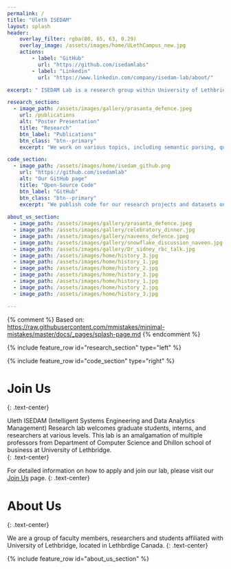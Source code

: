 ```yaml
---
permalink: /
title: "Uleth ISEDAM"
layout: splash
header:
    overlay_filter: rgba(80, 65, 63, 0.29)
    overlay_image: /assets/images/home/ULethCampus_new.jpg
    actions:
        - label: "GitHub"
          url: "https://github.com/isedamlabs"
        - label: "Linkedin"
          url: "https://www.linkedin.com/company/isedam-lab/about/"

excerpt: " ISEDAM Lab is a research group within University of Lethbridge. The research lab focuses on various topics like Machine Learning, Data Engineering, Software Engineering and NLP."

research_section:
  - image_path: /assets/images/gallery/prasanta_defence.jpeg
    url: /publications
    alt: "Poster Presentation"
    title: "Research"
    btn_label: "Publications"
    btn_class: "btn--primary"
    excerpt: "We work on various topics, including semantic parsing, question answering, reading comprehension, and conversational systems. We present our works in Computational Linguistics, NLP and ML conferences and journals."

code_section:
  - image_path: /assets/images/home/isedam_github.png
    url: "https://github.com/isedamlab"
    alt: "Our GitHub page"
    title: "Open-Source Code"
    btn_label: "GitHub"
    btn_class: "btn--primary"
    excerpt: "We publish code for our research projects and datasets on GitHub to make it easier for researchers and developers to reproduce and build upon our work. We welcome pull requests and issues on active projects from the community."
  
about_us_section:
  - image_path: /assets/images/gallery/prasanta_defence.jpeg
  - image_path: /assets/images/gallery/celebratory_dinner.jpg
  - image_path: /assets/images/gallery/naveens_defence.jpeg
  - image_path: /assets/images/gallery/snowflake_discussion_naveen.jpg
  - image_path: /assets/images/gallery/Dr_sidney_rbc_talk.jpg
  - image_path: /assets/images/home/history_3.jpg
  - image_path: /assets/images/home/history_1.jpg
  - image_path: /assets/images/home/history_2.jpg
  - image_path: /assets/images/home/history_3.jpg
  - image_path: /assets/images/home/history_1.jpg
  - image_path: /assets/images/home/history_2.jpg
  - image_path: /assets/images/home/history_3.jpg

---
```

{% comment %}
Based on: https://raw.githubusercontent.com/mmistakes/minimal-mistakes/master/docs/_pages/splash-page.md
{% endcomment %}


{% include feature_row id="research_section" type="left" %}

{% include feature_row id="code_section" type="right" %}

# Join Us
{: .text-center}

Uleth ISEDAM (Intelligent Systems Engineering and Data Analytics Management) Research lab welcomes graduate students, interns, and researchers at various levels. This lab is an amalgamation of multiple professors from Department of Computer Science and Dhillon school of business at University of Lethbridge.  
{: .text-center}

For detailed information on how to apply and join our lab, please visit our [Join Us](/join-us) page.
{: .text-center}
<br/>


# About Us
{: .text-center}

We are a group of faculty members, researchers and students affiliated with University of Lethbridge, located in Lethbrdige Canada.
{: .text-center}

{% include feature_row id="about_us_section" %}